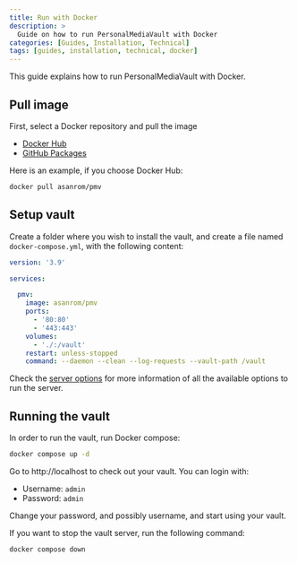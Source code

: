 ```yaml
---
title: Run with Docker
description: >
  Guide on how to run PersonalMediaVault with Docker
categories: [Guides, Installation, Technical]
tags: [guides, installation, technical, docker]
---
```


This guide explains how to run PersonalMediaVault with Docker.

## Pull image

First, select a Docker repository and pull the image

 - [Docker Hub](https://hub.docker.com/r/asanrom/pmv)
 - [GitHub Packages](https://github.com/AgustinSRG/PersonalMediaVault/pkgs/container/personalmediavault)

Here is an example, if you choose Docker Hub:

```sh
docker pull asanrom/pmv
```

## Setup vault

Create a folder where you wish to install the vault, and create a file named `docker-compose.yml`, with the following content:

```yaml
version: '3.9'

services:

  pmv:
    image: asanrom/pmv
    ports:
      - '80:80'
      - '443:443'
    volumes:
      - './:/vault'
    restart: unless-stopped
    command: --daemon --clean --log-requests --vault-path /vault
```

Check the [server options](/docs/technical-documentation/server-options/) for more information of all the available options to run the server.

## Running the vault

In order to run the vault, run Docker compose:

```sh
docker compose up -d
```

Go to http://localhost to check out your vault. You can login with:

 - Username: `admin`
 - Password: `admin`

Change your password, and possibly username, and start using your vault.

If you want to stop the vault server, run the following command:

```sh
docker compose down
```
